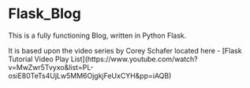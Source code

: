 # Flask_Blog

This is a fully functioning Blog, written in Python Flask.  

<div>
It is based upon the video series by Corey Schafer located here - [Flask Tutorial Video Play List](https://www.youtube.com/watch?v=MwZwr5Tvyxo&list=PL-osiE80TeTs4UjLw5MM6OjgkjFeUxCYH&pp=iAQB)

